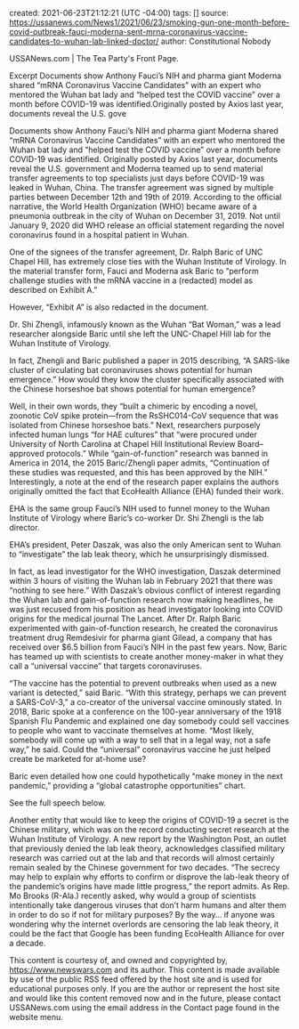 
created: 2021-06-23T21:12:21 (UTC -04:00)
tags: []
source: https://ussanews.com/News1/2021/06/23/smoking-gun-one-month-before-covid-outbreak-fauci-moderna-sent-mrna-coronavirus-vaccine-candidates-to-wuhan-lab-linked-doctor/
author: Constitutional Nobody

USSANews.com | The Tea Party's Front Page.

Excerpt
Documents show Anthony Fauci’s NIH and pharma giant Moderna shared “mRNA Coronavirus Vaccine Candidates” with an expert who mentored the Wuhan bat lady and “helped test the COVID vaccine” over a month before COVID-19 was identified.Originally posted by Axios last year, documents reveal the U.S. gove


Documents show Anthony Fauci’s NIH and pharma giant Moderna shared “mRNA Coronavirus Vaccine Candidates” with an expert who mentored the Wuhan bat lady and “helped test the COVID vaccine” over a month before COVID-19 was identified.
Originally posted by Axios last year, documents reveal the U.S. government and Moderna teamed up to send material transfer agreements to top specialists just days before COVID-19 was leaked in Wuhan, China.
The transfer agreement was signed by multiple parties between December 12th and 19th of 2019.
According to the official narrative, the World Health Organization (WHO) became aware of a pneumonia outbreak in the city of Wuhan on December 31, 2019.
Not until January 9, 2020 did WHO release an official statement regarding the novel coronavirus found in a hospital patient in Wuhan.
 

 

One of the signees of the transfer agreement, Dr. Ralph Baric of UNC Chapel Hill, has extremely close ties with the Wuhan Institute of Virology.
In the material transfer form, Fauci and Moderna ask Baric to “perform challenge studies with the mRNA vaccine in a (redacted) model as described on Exhibit A.”

However, “Exhibit A” is also redacted in the document.

Dr. Shi Zhengli, infamously known as the Wuhan “Bat Woman,” was a lead researcher alongside Baric until she left the UNC-Chapel Hill lab for the Wuhan Institute of Virology.
 

In fact, Zhengli and Baric published a paper in 2015 describing, “A SARS-like cluster of circulating bat coronaviruses shows potential for human emergence.”
How would they know the cluster specifically associated with the Chinese horseshoe bat shows potential for human emergence?
 

Well, in their own words, they “built a chimeric by encoding a novel, zoonotic CoV spike protein—from the RsSHC014-CoV sequence that was isolated from Chinese horseshoe bats.”
Next, researchers purposely infected human lungs “for HAE cultures” that “were procured under University of North Carolina at Chapel Hill Institutional Review Board–approved protocols.”
While “gain-of-function” research was banned in America in 2014, the 2015 Baric/Zhengli paper admits, “Continuation of these studies was requested, and this has been approved by the NIH.”
Interestingly, a note at the end of the research paper explains the authors originally omitted the fact that EcoHealth Alliance (EHA) funded their work.
 

EHA is the same group Fauci’s NIH used to funnel money to the Wuhan Institute of Virology where Baric’s co-worker Dr. Shi Zhengli is the lab director.

EHA’s president, Peter Daszak, was also the only American sent to Wuhan to “investigate” the lab leak theory, which he unsurprisingly dismissed.
 

In fact, as lead investigator for the WHO investigation, Daszak determined within 3 hours of visiting the Wuhan lab in February 2021 that there was “nothing to see here.”
With Daszak’s obvious conflict of interest regarding the Wuhan lab and gain-of-function research now making headlines, he was just recused from his position as head investigator looking into COVID origins for the medical journal The Lancet.
After Dr. Ralph Baric experimented with gain-of-function research, he created the coronavirus treatment drug Remdesivir for pharma giant Gilead, a company that has received over $6.5 billion from Fauci’s NIH in the past few years.
Now, Baric has teamed up with scientists to create another money-maker in what they call a “universal vaccine” that targets coronaviruses.
 

 

“The vaccine has the potential to prevent outbreaks when used as a new variant is detected,” said Baric.
“With this strategy, perhaps we can prevent a SARS-CoV-3,” a co-creator of the universal vaccine ominously stated.
In 2018, Baric spoke at a conference on the 100-year anniversary of the 1918 Spanish Flu Pandemic and explained one day somebody could sell vaccines to people who want to vaccinate themselves at home.
“Most likely, somebody will come up with a way to sell that in a legal way, not a safe way,” he said.
Could the “universal” coronavirus vaccine he just helped create be marketed for at-home use?

Baric even detailed how one could hypothetically “make money in the next pandemic,” providing a “global catastrophe opportunities” chart.
 

 


See the full speech below.

Another entity that would like to keep the origins of COVID-19 a secret is the Chinese military, which was on the record conducting secret research at the Wuhan Institute of Virology.
A new report by the Washington Post, an outlet that previously denied the lab leak theory, acknowledges classified military research was carried out at the lab and that records will almost certainly remain sealed by the Chinese government for two decades.
“The secrecy may help to explain why efforts to confirm or disprove the lab-leak theory of the pandemic’s origins have made little progress,” the report admits.
As Rep. Mo Brooks (R-Ala.) recently asked, why would a group of scientists intentionally take dangerous viruses that don’t harm humans and alter them in order to do so if not for military purposes?
By the way… if anyone was wondering why the internet overlords are censoring the lab leak theory, it could be the fact that Google has been funding EcoHealth Alliance for over a decade.

This content is courtesy of, and owned and copyrighted by, https://www.newswars.com and its author. This content is made available by use of the public RSS feed offered by the host site and is used for educational purposes only. If you are the author or represent the host site and would like this content removed now and in the future, please contact USSANews.com using the email address in the Contact page found in the website menu.